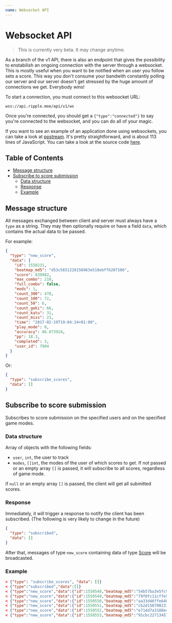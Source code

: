 ```yaml
---
name: Websocket API
---
```

# Websocket API

> This is currently very beta. It may change anytime.

As a branch of the v1 API, there is also an endpoint that gives the possibility
to enstabilish an ongoing connection with the server through a websocket. This
is mostly useful when you want to be notified when an user you follow sets a
score. This way you don't consume your bandwith constantly polling our server
and our server doesn't get stressed by the huge amount of connections we get.
Everybody wins!

To start a connection, you must connect to this websocket URL:

```
wss://api.ripple.moe/api/v1/ws
```

Once you're connected, you should get a `{"type":"connected"}` to say you're
connected to the websocket, and you can do all of your magic.

If you want to see an example of an application done using websockets, you can
take a look at [ppstream](https://thehowl.github.io/ppstream/). It's pretty
straightforward, and is about 113 lines of JavaScript. You can take a look at
the source code [here](https://github.com/thehowl/ppstream/blob/gh-pages/index.html#L55-L168).

## Table of Contents

<!-- toc -->

* [Message structure](#message-structure)
* [Subscribe to score submission](#subscribe-to-score-submission)
  * [Data structure](#data-structure)
  * [Response](#response)
  * [Example](#example)

<!-- tocstop -->

## Message structure

All messages exchanged between client and server must always have a `type` as a
string. They may then optionally require or have a field `data`, which contains
the actual data to be passed.

For example:

```json
{
  "type": "new_score",
  "data": {
    "id": 1550231,
    "beatmap_md5": "d53c5651228156963e518ebffb207106",
    "score": 839982,
    "max_combo": 210,
    "full_combo": false,
    "mods": 1,
    "count_300": 478,
    "count_100": 72,
    "count_50": 6,
    "count_geki": 66,
    "count_katu": 31,
    "count_miss": 23,
    "time": "2017-02-19T19:04:24+01:00",
    "play_mode": 0,
    "accuracy": 86.873924,
    "pp": 18.3,
    "completed": 3,
    "user_id": 7904
  }
}
```

Or:

```json
{
  "type": "subscribe_scores",
  "data": []
}
```

## Subscribe to score submission

Subscribes to score submission on the specified users and on the specified game modes.

### Data structure

Array of objects with the following fields:

- `user`, `int`, the user to track
- `modes`, `[]int`, the modes of the user of which scores to get. If not passed or an empty array `[]` is passed, it will subscribe to all scores, regardless of game mode.

if `null` or an empty array `[]` is passed, the client will get all submitted
scores.

### Response

Immediately, it will trigger a response to notify the client has been subscribed. (The following is very likely to change in the future)

```json
{
  "type": "subscribed",
  "data": []
}
```

After that, messages of type `new_score` containing data of type [Score](types#score)
will be broadcasted.

### Example

```json
> {"type": "subscribe_scores", "data": []}
< {"type":"subscribed","data":[]}
< {"type":"new_score","data":{"id":1550548,"beatmap_md5":"54b57ba3e5fc96c7e333979324a7928e","score":4280876,"max_combo":514,"full_combo":false,"mods":0,"count_300":334,"count_100":11,"count_50":0,"count_geki":50,"count_katu":11,"count_miss":0,"time":"2017-02-19T19:44:50+01:00","play_mode":0,"accuracy":97.8744,"pp":111,"completed":3,"user_id":25630}}
< {"type":"new_score","data":{"id":1550549,"beatmap_md5":"79f0fc11cffe5da06df2fb07062fec9f","score":2800850,"max_combo":368,"full_combo":false,"mods":0,"count_300":541,"count_100":38,"count_50":2,"count_geki":83,"count_katu":21,"count_miss":8,"time":"2017-02-19T19:44:57+01:00","play_mode":0,"accuracy":94.057724,"pp":0,"completed":2,"user_id":11267}}
< {"type":"new_score","data":{"id":1550550,"beatmap_md5":"aa33d46ffe640dfe2ee7106f52633f1e","score":118914,"max_combo":43,"full_combo":false,"mods":8,"count_300":101,"count_100":14,"count_50":4,"count_geki":31,"count_katu":10,"count_miss":5,"time":"2017-02-19T19:45:01+01:00","play_mode":0,"accuracy":85.752686,"pp":29.9,"completed":3,"user_id":1990}}
< {"type":"new_score","data":{"id":1550551,"beatmap_md5":"cb2d158708233552c4af0c5bbbb56248","score":534218,"max_combo":136,"full_combo":false,"mods":8,"count_300":613,"count_100":105,"count_50":16,"count_geki":515,"count_katu":389,"count_miss":71,"time":"2017-02-19T19:45:02+01:00","play_mode":3,"accuracy":83.382095,"pp":32.33863,"completed":3,"user_id":25550}}
< {"type":"new_score","data":{"id":1550552,"beatmap_md5":"e714d7a3188e4a44ed018886cbdc35ad","score":2911530,"max_combo":283,"full_combo":false,"mods":0,"count_300":347,"count_100":36,"count_50":3,"count_geki":63,"count_katu":14,"count_miss":6,"time":"2017-02-19T19:45:09+01:00","play_mode":0,"accuracy":91.70918,"pp":0,"completed":2,"user_id":13045}}
< {"type":"new_score","data":{"id":1550553,"beatmap_md5":"91cbc22713457f02e1b3a5fdcd9764a9","score":980738,"max_combo":588,"full_combo":true,"mods":0,"count_300":52,"count_100":0,"count_50":0,"count_geki":179,"count_katu":6,"count_miss":0,"time":"2017-02-19T19:45:09+01:00","play_mode":3,"accuracy":99.15612,"pp":20.51701,"completed":3,"user_id":4238}}
```
